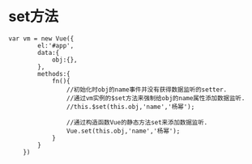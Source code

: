 # set方法
    var vm = new Vue({
			el:'#app',
			data:{
				obj:{},
			},
			methods:{
				fn(){
					//初始化时obj的name事件并没有获得数据监听的setter.
					//通过vm实例的$set方法来强制给obj的name属性添加数据监听.
					//this.$set(this.obj,'name','杨幂');
					
					//通过构造函数Vue的静态方法set来添加数据监听.
					Vue.set(this.obj,'name','杨幂');
				}
			}
		})